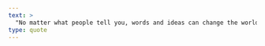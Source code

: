 ```yaml
---
text: >
  "No matter what people tell you, words and ideas can change the world." - Robin Williams
type: quote
---
```

